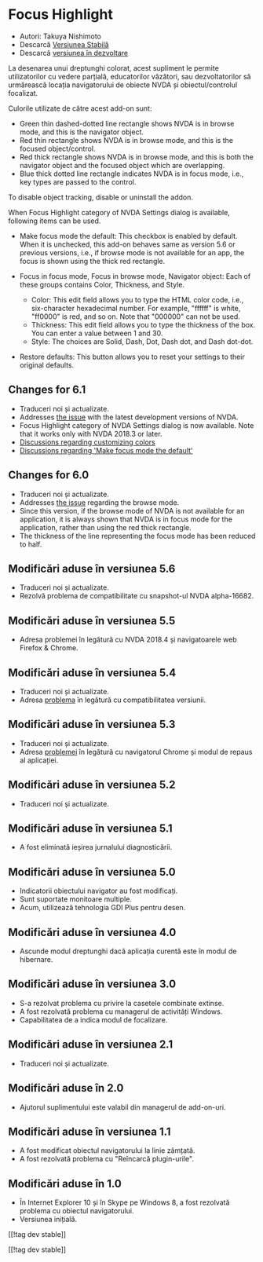 # Focus Highlight #

* Autori: Takuya Nishimoto
* Descarcă [Versiunea Stabilă][2]
* Descarcă [versiunea în dezvoltare][1]

La desenarea unui dreptunghi colorat, acest supliment le permite
utilizatorilor cu vedere parțială, educatorilor văzători, sau
dezvoltatorilor să urmărească locația navigatorului de obiecte NVDA și
obiectul/controlul focalizat.

Culorile utilizate de către acest add-on sunt:

* Green thin dashed-dotted line rectangle shows NVDA is in browse mode, and
  this is the navigator object.
* Red thin rectangle shows NVDA is in browse mode, and this is the focused
  object/control.
* Red thick rectangle shows NVDA is in browse mode, and this is both the
  navigator object and the focused object which are overlapping.
* Blue thick dotted line rectangle indicates NVDA is in focus mode, i.e.,
  key types are passed to the control.

To disable object tracking, disable or uninstall the addon.

When Focus Highlight category of NVDA Settings dialog is available,
following items can be used.

* Make focus mode the default: This checkbox is enabled by default. When it
  is unchecked, this add-on behaves same as version 5.6 or previous
  versions, i.e., if browse mode is not available for an app, the focus is
  shown using the thick red rectangle.
* Focus in focus mode, Focus in browse mode, Navigator object: Each of these
  groups contains Color, Thickness, and Style.

    * Color: This edit field allows you to type the HTML color code, i.e.,
      six-character hexadecimal number. For example, "ffffff" is white,
      "ff0000" is red, and so on. Note that "000000" can not be used.
    * Thickness: This edit field allows you to type the thickness of the
      box. You can enter a value between 1 and 30.
    * Style: The choices are Solid, Dash, Dot, Dash dot, and Dash dot-dot.

* Restore defaults: This button allows you to reset your settings to their
  original defaults.

## Changes for 6.1 ##

* Traduceri noi și actualizate.
* Addresses [the issue](https://github.com/nvdajp/focusHighlight/issues/14)
  with the latest development versions of NVDA.
* Focus Highlight category of NVDA Settings dialog is now available. Note
  that it works only with NVDA 2018.3 or later.
* [Discussions regarding customizing
  colors](https://github.com/nvdajp/focusHighlight/issues/3)
* [Discussions regarding 'Make focus mode the
  default'](https://github.com/nvdajp/focusHighlight/issues/13)

## Changes for 6.0 ##

* Traduceri noi și actualizate.
* Addresses [the issue](https://github.com/nvdajp/focusHighlight/issues/13)
  regarding the browse mode.
* Since this version, if the browse mode of NVDA is not available for an
  application, it is always shown that NVDA is in focus mode for the
  application, rather than using the red thick rectangle.
* The thickness of the line representing the focus mode has been reduced to
  half.

## Modificări aduse în versiunea 5.6 ##

* Traduceri noi și actualizate.
* Rezolvă problema de compatibilitate cu snapshot-ul NVDA alpha-16682.

## Modificări aduse în versiunea 5.5 ##

* Adresa problemei în legătură cu NVDA 2018.4 și navigatoarele web Firefox &
  Chrome.

## Modificări aduse în versiunea 5.4 ##

* Traduceri noi și actualizate.
* Adresa [problema](https://github.com/nvdajp/focusHighlight/issues/11) în
  legătură cu compatibilitatea versiunii.

## Modificări aduse în versiunea 5.3 ##

* Traduceri noi și actualizate.
* Adresa [problemei](https://github.com/nvdajp/focusHighlight/issues/10) în
  legătură cu navigatorul Chrome și modul de repaus al aplicației.

## Modificări aduse în versiunea 5.2 ##

* Traduceri noi și actualizate.

## Modificări aduse în versiunea 5.1 ##

* A fost eliminată ieșirea jurnalului diagnosticării.

## Modificări aduse în versiunea 5.0 ##

* Indicatorii obiectului navigator au fost modificați.
* Sunt suportate monitoare multiple.
* Acum, utilizează tehnologia GDI Plus pentru desen.

## Modificări aduse în versiunea 4.0 ##

* Ascunde modul dreptunghi dacă aplicația curentă este în modul de
  hibernare.

## Modificări aduse în versiunea 3.0 ##

* S-a rezolvat problema cu privire la casetele combinate extinse.
* A fost rezolvată problema cu managerul de activități Windows.
* Capabilitatea de a indica modul de focalizare.

## Modificări aduse în versiunea 2.1 ##

* Traduceri noi și actualizate.

## Modificări aduse în 2.0 ##

* Ajutorul suplimentului este valabil din managerul de add-on-uri.

## Modificări aduse în versiunea 1.1 ##

* A fost modificat obiectul navigatorului la linie zâmțată.
* A fost rezolvată problema cu "Reîncarcă plugin-urile".

## Modificări aduse în 1.0 ##

* În Internet Explorer 10 și în Skype pe Windows 8, a fost rezolvată
  problema cu obiectul navigatorului.
* Versiunea inițială.


[[!tag dev stable]]

[[!tag dev stable]]

[1]: https://addons.nvda-project.org/files/get.php?file=fh-dev

[2]: https://addons.nvda-project.org/files/get.php?file=fh
